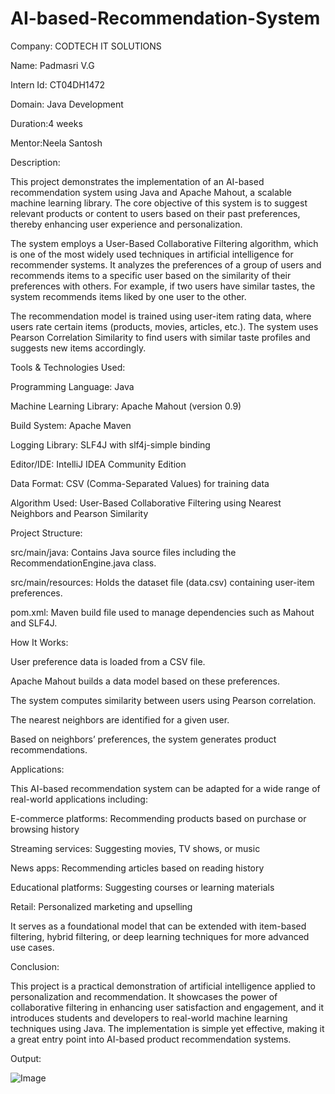 # AI-based-Recommendation-System

Company: CODTECH IT SOLUTIONS

Name: Padmasri V.G

Intern Id: CT04DH1472

Domain: Java Development

Duration:4 weeks

Mentor:Neela Santosh

Description:

This project demonstrates the implementation of an AI-based recommendation system using Java and Apache Mahout, a scalable machine learning library. The core objective of this system is to suggest relevant products or content to users based on their past preferences, thereby enhancing user experience and personalization.

The system employs a User-Based Collaborative Filtering algorithm, which is one of the most widely used techniques in artificial intelligence for recommender systems. It analyzes the preferences of a group of users and recommends items to a specific user based on the similarity of their preferences with others. For example, if two users have similar tastes, the system recommends items liked by one user to the other.

The recommendation model is trained using user-item rating data, where users rate certain items (products, movies, articles, etc.). The system uses Pearson Correlation Similarity to find users with similar taste profiles and suggests new items accordingly.

Tools & Technologies Used:

Programming Language: Java

Machine Learning Library: Apache Mahout (version 0.9)

Build System: Apache Maven

Logging Library: SLF4J with slf4j-simple binding

Editor/IDE: IntelliJ IDEA Community Edition

Data Format: CSV (Comma-Separated Values) for training data

Algorithm Used: User-Based Collaborative Filtering using Nearest Neighbors and Pearson Similarity

Project Structure:

src/main/java: Contains Java source files including the RecommendationEngine.java class.

src/main/resources: Holds the dataset file (data.csv) containing user-item preferences.

pom.xml: Maven build file used to manage dependencies such as Mahout and SLF4J.

How It Works:

User preference data is loaded from a CSV file.

Apache Mahout builds a data model based on these preferences.

The system computes similarity between users using Pearson correlation.

The nearest neighbors are identified for a given user.

Based on neighbors’ preferences, the system generates product recommendations.

Applications:

This AI-based recommendation system can be adapted for a wide range of real-world applications including:

E-commerce platforms: Recommending products based on purchase or browsing history

Streaming services: Suggesting movies, TV shows, or music

News apps: Recommending articles based on reading history

Educational platforms: Suggesting courses or learning materials

Retail: Personalized marketing and upselling

It serves as a foundational model that can be extended with item-based filtering, hybrid filtering, or deep learning techniques for more advanced use cases.

Conclusion:

This project is a practical demonstration of artificial intelligence applied to personalization and recommendation. It showcases the power of collaborative filtering in enhancing user satisfaction and engagement, and it introduces students and developers to real-world machine learning techniques using Java. The implementation is simple yet effective, making it a great entry point into AI-based product recommendation systems.

Output:


![Image](https://github.com/user-attachments/assets/1d276409-5969-4cd4-89bd-509f64409691)
